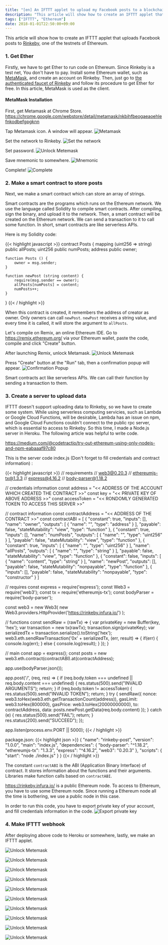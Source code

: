 ```yaml
---
title: "[en] An IFTTT applet to upload my Facebook posts to a blockchain network"
description: "This article will show how to create an IFTTT applet that uploads Facebook posts to Ethereum"
tags: ["IFTTT", "Ethereum"]
date: 2018-01-01T22:50:00+09:00
---
```


This article will show how to create an IFTTT applet that uploads Facebook posts to [Rinkeby](https://www.rinkeby.io/), one of the testnets of Ethereum.

### 1. Get Ether

Firstly, we have to get Ether to run code on Ethereum. Since Rinkeby is a test net, You don't have to pay. Install some Ethereum wallet, such as [MetaMask](https://metamask.io/), and create an account on Rinkeby. Then, just go to [the authenticated faucet of Rinkeby](https://faucet.rinkeby.io/) and follow its procedure to get Ether for free. In this article, MetaMask is used as the client.

#### MetaMask Installation

First, get Metamask at Chrome Store. 
<https://chrome.google.com/webstore/detail/metamask/nkbihfbeogaeaoehlefnkodbefgpgknn>

Tap Metamask icon. A window will appear.
![Metamask](/img/ifttt-facebook-blockchain/meta_1.png)

Set the network to Rinkeby.
![Set the network](/img/ifttt-facebook-blockchain/meta_2.png)

Set password.
![Unlock Metemask](/img/ifttt-facebook-blockchain/meta_3.png)

Save mnemonic to somewhere.
![Mnemonic](/img/ifttt-facebook-blockchain/meta_4.png)

Complete!
![Complete](/img/ifttt-facebook-blockchain/meta_5.png)

### 2. Make a smart contract to store posts

Next, we make a smart contract which can store an array of strings.

Smart contracts are the programs which runs on the Ethereum network. We use the language called Solidity to compile smart contracts. After compiling, sign the binary, and upload it to the network. Then, a smart contract will be created on the Ethereum network. We can send a transaction to it to call some function. In short, smart contracts are like serverless APIs.

Here is my Solidity code:

{{< highlight javascript >}}
contract Posts {
    mapping (uint256 => string) public allPosts;
    uint256 public numPosts;
    address public owner;
    
    function Posts () {
        owner = msg.sender;
    }
    
    function newPost (string content) {
        require(msg.sender == owner);
        allPosts[numPosts] = content;
        numPosts++;
    }
}
{{< / highlight >}}

When this contract is created, it remembers the address of creator as owner. Only owners can call `newPost`. `newPost` receives a string value, and every time it is called, it will store the argument to `allPosts`.

Let's compile on Remix, an online Ethereum IDE. Go to <https://remix.ethereum.org/> via your Ethereum wallet, paste the code, compile and click "Create" button.

After launching Remix, unlock Metamask.
![Unlock Metemask](/img/ifttt-facebook-blockchain/remix_1.png)

Press "Create" button at the "Run" tab, then a confirmation popup will appear.
![Confirmation Popup](/img/ifttt-facebook-blockchain/remix_2.png)

Smart contracts act like serverless APIs. We can call their function by sending a transaction to them.

### 3. Create a server to upload data

IFTTT doesn't support uploading data to Rinkeby, so we have to create some system. While using serverless computing servicies, such as Lambda or Google Cloud Functions, will be desirable, Lambda has an issue on npm, and Google Cloud Functions couldn't connect to the public rpc server, which is essential to access to Rinkeby. So this time, I made a Node.js server in Heroku. The following article was helpful to write code.

<https://medium.com/@codetractio/try-out-ethereum-using-only-nodejs-and-npm-eabaaaf97c80>

This is the server code index.js (Don't forget to fill credentials and contract information) :

{{< highlight javascript >}}
// requirements
// web3@0.20.3
// ethereumjs-tx@1.3.3
// express@4.16.2
// body-parser@1.18.2

// credentials information
const address = "<< ADDRESS OF THE ACCOUNT WHICH CREATED THE CONTRACT >>"
const key = "<< PRIVATE KEY OF ABOVE ADDRESS >>"
const accessToken = "<< RONDOMLY GENERATED TOKEN TO ACCESS THIS SERVER >>"

// contract information
const contractAddress = "<< ADDRESS OF THE CONTRACT >>"
const contractABI = [
	{
		"constant": true,
		"inputs": [],
		"name": "owner",
		"outputs": [
			{
				"name": "",
				"type": "address"
			}
		],
		"payable": false,
		"stateMutability": "view",
		"type": "function"
	},
	{
		"constant": true,
		"inputs": [],
		"name": "numPosts",
		"outputs": [
			{
				"name": "",
				"type": "uint256"
			}
		],
		"payable": false,
		"stateMutability": "view",
		"type": "function"
	},
	{
		"constant": true,
		"inputs": [
			{
				"name": "",
				"type": "uint256"
			}
		],
		"name": "allPosts",
		"outputs": [
			{
				"name": "",
				"type": "string"
			}
		],
		"payable": false,
		"stateMutability": "view",
		"type": "function"
	},
	{
		"constant": false,
		"inputs": [
			{
				"name": "content",
				"type": "string"
			}
		],
		"name": "newPost",
		"outputs": [],
		"payable": false,
		"stateMutability": "nonpayable",
		"type": "function"
	},
	{
		"inputs": [],
		"payable": false,
		"stateMutability": "nonpayable",
		"type": "constructor"
	}
]

// requires
const express = require('express');
const Web3 = require('web3');
const tx = require('ethereumjs-tx');
const bodyParser = require('body-parser');

const web3 = new Web3(
  new Web3.providers.HttpProvider('https://rinkeby.infura.io/')
);

// functions
const sendRaw = (rawTx) => {
  var privateKey = new Buffer(key, 'hex');
  var transaction = new tx(rawTx);
  transaction.sign(privateKey);
  var serializedTx = transaction.serialize().toString('hex');
  web3.eth.sendRawTransaction('0x' + serializedTx, (err, result) => {
      if(err) {
          console.log(err);
      } else {
          console.log(result);
      }
  });
}

// main
const app = express();
const posts = new web3.eth.contract(contractABI).at(contractAddress);

app.use(bodyParser.json());

app.post('/', (req, res) => {
	if (req.body.token === undefined || req.body.content === undefined) {
		res.status(500).send("INVALID ARGUMENTS");
		return;
	}
	if (req.body.token != accessToken) {
		res.status(500).send("INVALID TOKEN");
		return;
	}
	try {
		sendRaw({
			nonce: web3.toHex(web3.eth.getTransactionCount(address)),
			gasLimit: web3.toHex(800000),
			gasPrice: web3.toHex(20000000000),
			to: contractAddress,
			data: posts.newPost.getData(req.body.content)
		});
	} catch (e) {
		res.status(500).send("FAIL");
		return;
	}
	res.status(200).send("SUCCEED");
});

app.listen(process.env.PORT || 5000);
{{< / highlight >}}

package.json:
{{< highlight json >}}
{
  "name": "rinkeby-post",
  "version": "1.0.0",
  "main": "index.js",
  "dependencies": {
    "body-parser": "^1.18.2",
    "ethereumjs-tx": "1.3.3",
    "express": "^4.16.2",
    "web3": "0.20.3"
  },
  "scripts": {
    "start": "node ./index.js"
  }
}
{{< / highlight >}}

The constant `contractABI` is the ABI (Application Binary Interface) of contract. It stores information about the functions and their arguments. Libraries make function calls based on `contractABI`.

<https://rinkeby.infura.io/> is a public Ethereum node. To access to Ethereum, you have to use some Ethereum node. Since running a Ethereum node all the time is bothering, we use a public node in this case.

In order to run this code, you have to export private key of your account, and fill  credentials information in the code.
![Export private key](/img/ifttt-facebook-blockchain/key_1.png)

### 4. Make IFTTT webhook

After deploying above code to Heroku or somewhere, lastly, we make an IFTTT applet.

![Unlock Metemask](/img/ifttt-facebook-blockchain/ifttt_1.png)

![Unlock Metemask](/img/ifttt-facebook-blockchain/ifttt_2.png)

![Unlock Metemask](/img/ifttt-facebook-blockchain/ifttt_3.png)

![Unlock Metemask](/img/ifttt-facebook-blockchain/ifttt_4.png)

![Unlock Metemask](/img/ifttt-facebook-blockchain/ifttt_5.png)

![Unlock Metemask](/img/ifttt-facebook-blockchain/ifttt_6.png)

![Unlock Metemask](/img/ifttt-facebook-blockchain/ifttt_7.png)

![Unlock Metemask](/img/ifttt-facebook-blockchain/ifttt_8.png)

![Unlock Metemask](/img/ifttt-facebook-blockchain/ifttt_9.png)

![Unlock Metemask](/img/ifttt-facebook-blockchain/ifttt_10.png)
